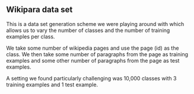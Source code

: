 Wikipara data set
-------------------------------

This is a data set generation scheme we were playing around with 
which allows us to vary the number of classes and the number 
of training examples per class.

We take some number of wikipedia pages and use the page (id) as the class.
We then take some number of paragraphs from the page as training examples
and some other number of paragraphs from the page as test examples.

A setting we found particularly challenging was 10,000 classes with 
3 training examples and 1 test example.
